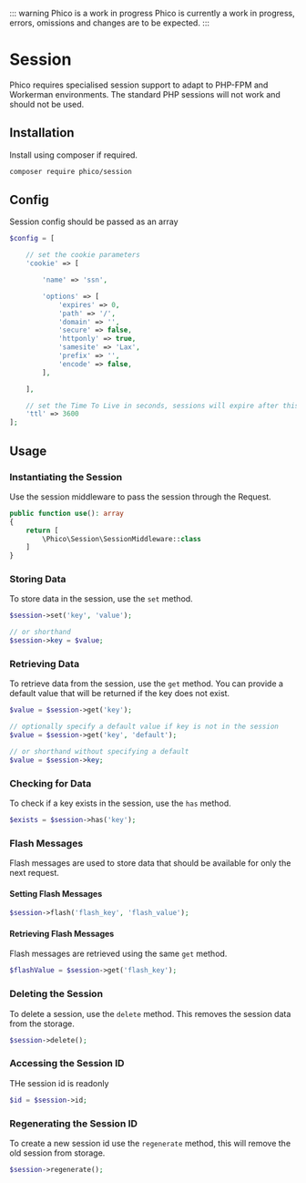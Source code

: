 ::: warning Phico is a work in progress
Phico is currently a work in progress, errors, omissions and changes are to be expected.
:::

# Session

Phico requires specialised session support to adapt to PHP-FPM and Workerman environments.
The standard PHP sessions will not work and should not be used.

## Installation

Install using composer if required.

```sh
composer require phico/session
```

## Config

Session config should be passed as an array

```php
$config = [

    // set the cookie parameters
    'cookie' => [

        'name' => 'ssn',

        'options' => [
            'expires' => 0,
            'path' => '/',
            'domain' => '',
            'secure' => false,
            'httponly' => true,
            'samesite' => 'Lax',
            'prefix' => '',
            'encode' => false,
        ],

    ],

    // set the Time To Live in seconds, sessions will expire after this time
    'ttl' => 3600
];
```

## Usage

### Instantiating the Session

Use the session middleware to pass the session through the Request.

```php
public function use(): array
{
    return [
        \Phico\Session\SessionMiddleware::class
    ]
}

```

### Storing Data

To store data in the session, use the `set` method.

```php
$session->set('key', 'value');

// or shorthand
$session->key = $value;
```

### Retrieving Data

To retrieve data from the session, use the `get` method. You can provide a default value that will be returned if the key does not exist.

```php
$value = $session->get('key');

// optionally specify a default value if key is not in the session
$value = $session->get('key', 'default');

// or shorthand without specifying a default
$value = $session->key;

```

### Checking for Data

To check if a key exists in the session, use the `has` method.

```php
$exists = $session->has('key');
```

### Flash Messages

Flash messages are used to store data that should be available for only the next request.

#### Setting Flash Messages

```php
$session->flash('flash_key', 'flash_value');
```

#### Retrieving Flash Messages

Flash messages are retrieved using the same `get` method.

```php
$flashValue = $session->get('flash_key');
```

### Deleting the Session

To delete a session, use the `delete` method. This removes the session data from the storage.

```php
$session->delete();
```

### Accessing the Session ID

THe session id is readonly

```php
$id = $session->id;
```

### Regenerating the Session ID

To create a new session id use the `regenerate` method, this will remove the old session from storage.

```php
$session->regenerate();
```
